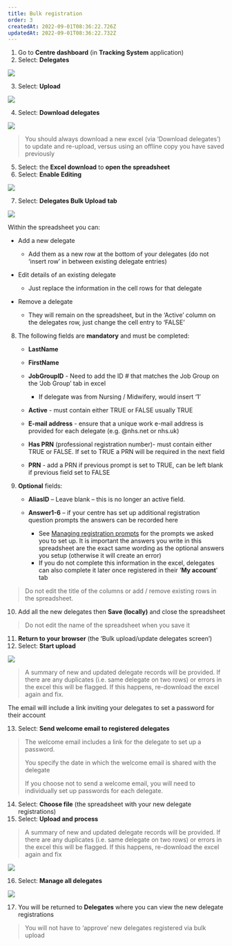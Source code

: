 ```yaml
---
title: Bulk registration
order: 3
createdAt: 2022-09-01T08:36:22.726Z
updatedAt: 2022-09-01T08:36:22.732Z
---
```

1. Go to **Centre dashboard** (in **Tracking System** application) 
2. Select: **Delegates**

![](/img/registering-delegates-1.png)

3. Select: **Upload**

![](/img/registering-delegates-12.png)

4. Select: **Download delegates**

![](/img/registering-delegates-13.png)

> You should always download a new excel (via ‘Download delegates’) to update and re-upload, versus using an offline copy you have saved previously

5. Select: the **Excel download** to **open the spreadsheet** 
6. Select: **Enable Editing**

![](/img/registering-delegates-14.png)

7. Select: **Delegates Bulk Upload** **tab**

![](/img/registering-delegates-15.png)

Within the spreadsheet you can:

* Add a new delegate

  * Add them as a new row at the bottom of your delegates (do not ‘insert row’ in between existing delegate entries)
* Edit details of an existing delegate

  * Just replace the information in the cell rows for that delegate
* Remove a delegate

  * They will remain on the spreadsheet, but in the ‘Active’ column on the delegates row, just change the cell entry to ‘FALSE’

8. The following fields are **mandatory** and must be completed:

   * **LastName**
   * **FirstName**
   * **JobGroupID** -  Need to add the ID # that matches the Job Group on the ‘Job Group’ tab in excel

     * If delegate was from Nursing / Midwifery, would insert ‘1’
   * **Active** - must contain either TRUE or FALSE usually TRUE
   * **E-mail address** - ensure that a unique work e-mail address is provided for each delegate (e.g. @nhs.net or nhs.uk)
   * **Has PRN** (professional registration number)- must contain either TRUE or FALSE. If set to TRUE a PRN will be required in the next field
   * **PRN** - add a PRN if previous prompt is set to TRUE, can be left blank if previous field set to FALSE
9. **Optional** fields:

   * **AliasID** – Leave blank – this is no longer an active field.
   * **Answer1-6** – if your centre has set up additional registration question prompts the answers can be recorded here

     * See [Managing registration prompts](/user-guide/centremanager/02-centre-management/configuring-centre-details/managing-registration-prompts) for the prompts we asked you to set up. It is important the answers you write in this spreadsheet are the exact same wording as the optional answers you setup (otherwise it will create an error)
     * If you do not complete this information in the excel, delegates can also complete it later once registered in their ‘**My account**’ tab

> Do not edit the title of the columns or add / remove existing rows in the spreadsheet. 

10. Add all the new delegates then **Save (locally)** and close the spreadsheet

> Do not edit the name of the spreadsheet when you save it

11. **Return to your browser** (the ‘Bulk upload/update delegates screen’)
12. Select: **Start upload** 

![](/img/registering-delegates-16.png)

> A summary of new and updated delegate records will be provided. If there are any duplicates (i.e. same delegate on two rows) or errors in the excel this will be flagged. If this happens, re-download the excel again and fix.

The email will include a link inviting your delegates to set a password for their account

13. Select: **Send welcome email to registered delegates** 

> The welcome email includes a link for the delegate to set up a password.
>
> You specify the date in which the welcome email is shared with the delegate
>
> If you choose not to send a welcome email, you will need to individually set up passwords for each delegate.

14. Select: **Choose file** (the spreadsheet with your new delegate registrations)
15. Select: **Upload and process**

> A summary of new and updated delegate records will be provided. If there are any duplicates (i.e. same delegate on two rows) or errors in the excel this will be flagged. If this happens, re-download the excel again and fix 

![](/img/registering-delegates-17.png)

16. Select: **Manage all delegates**

![](/img/registering-delegates-18.png)

17. You will be returned to **Delegates** where you can view the new delegate registrations  

> You will not have to ‘approve’ new delegates registered via bulk upload